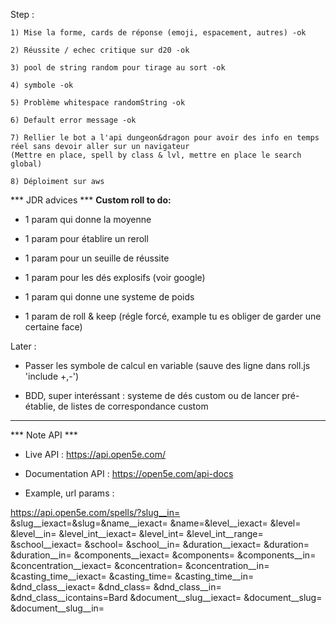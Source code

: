 Step :

    1) Mise la forme, cards de réponse (emoji, espacement, autres) -ok

    2) Réussite / echec critique sur d20 -ok

    3) pool de string random pour tirage au sort -ok

    4) symbole -ok

    5) Problème whitespace randomString -ok

    6) Default error message -ok

    7) Rellier le bot a l'api dungeon&dragon pour avoir des info en temps réel sans devoir aller sur un navigateur
    (Mettre en place, spell by class & lvl, mettre en place le search global)

    8) Déploiment sur aws

*** JDR advices *** 
**Custom roll to do:**
+ 1 param qui donne la moyenne

+ 1 param pour établire un reroll

+ 1 param pour un seuille de réussite

+ 1 param pour les dés explosifs (voir google)

+ 1 param qui donne une systeme de poids

+ 1 param de roll & keep (régle forcé, example tu es obliger de garder une certaine face)

Later :

- Passer les symbole de calcul en variable (sauve des ligne dans roll.js 'include +,-')

- BDD, super interéssant : systeme de dés custom ou de lancer pré-établie, de listes de correspondance custom


-----------------------------------------------------------
*** Note API ***

- Live API : https://api.open5e.com/
- Documentation API : https://open5e.com/api-docs

- Example, url params :

https://api.open5e.com/spells/?slug__in=
&slug__iexact=&slug=&name__iexact=
&name=&level__iexact=
&level=
&level__in=
&level_int__iexact=
&level_int=
&level_int__range=
&school__iexact=
&school=
&school__in=
&duration__iexact=
&duration=
&duration__in=
&components__iexact=
&components=
&components__in=
&concentration__iexact=
&concentration=
&concentration__in=
&casting_time__iexact=
&casting_time=
&casting_time__in=
&dnd_class__iexact=
&dnd_class=
&dnd_class__in=
&dnd_class__icontains=Bard
&document__slug__iexact=
&document__slug=
&document__slug__in=